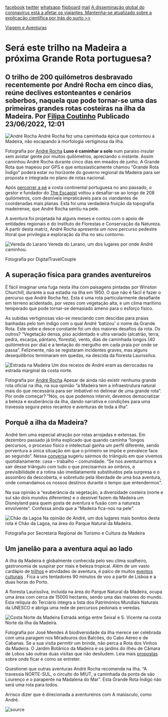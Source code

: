 [facebook](https://www.facebook.com/sharer/sharer.php?u=https%3A%2F%2Fwww.natgeo.pt%2Fviagem-e-aventuras%2F2022%2F06%2Fsera-este-trilho-na-madeira-a-proxima-grande-rota-portuguesa) [twitter](https://twitter.com/share?url=https%3A%2F%2Fwww.natgeo.pt%2Fviagem-e-aventuras%2F2022%2F06%2Fsera-este-trilho-na-madeira-a-proxima-grande-rota-portuguesa&via=natgeo&text=Ser%C3%A1%20este%20trilho%20na%20Madeira%20a%20pr%C3%B3xima%20Grande%20Rota%20portuguesa%3F) [whatsapp](https://web.whatsapp.com/send?text=https%3A%2F%2Fwww.natgeo.pt%2Fviagem-e-aventuras%2F2022%2F06%2Fsera-este-trilho-na-madeira-a-proxima-grande-rota-portuguesa) [flipboard](https://share.flipboard.com/bookmarklet/popout?v=2&title=Ser%C3%A1%20este%20trilho%20na%20Madeira%20a%20pr%C3%B3xima%20Grande%20Rota%20portuguesa%3F&url=https%3A%2F%2Fwww.natgeo.pt%2Fviagem-e-aventuras%2F2022%2F06%2Fsera-este-trilho-na-madeira-a-proxima-grande-rota-portuguesa) [mail](mailto:?subject=NatGeo&body=https%3A%2F%2Fwww.natgeo.pt%2Fviagem-e-aventuras%2F2022%2F06%2Fsera-este-trilho-na-madeira-a-proxima-grande-rota-portuguesa%20-%20Ser%C3%A1%20este%20trilho%20na%20Madeira%20a%20pr%C3%B3xima%20Grande%20Rota%20portuguesa%3F) [A disseminação global do coronavírus está a afetar os viajantes. Mantenha-se atualizado sobre a explicação científica por trás do surto >>](https://www.natgeo.pt/coronavirus) 

[Viagem e Aventuras](https://www.natgeo.pt/viagem-e-aventuras) 
# Será este trilho na Madeira a próxima Grande Rota portuguesa? 
## O trilho de 200 quilómetros desbravado recentemente por André Rocha em cinco dias, reúne declives estonteantes e cenários soberbos, naquela que pode tornar-se uma das primeiras grandes rotas costeiras na ilha da Madeira. Por [Filipa Coutinho](https://www.natgeo.pt/autor/filipa-coutinho) Publicado 23/06/2022, 12:01 
![André Rocha](img/files_styles_image_00_public.jpg)
André Rocha fez uma caminhada épica que contornou a Madeira, não escapando à morfologia vertiginosa da ilha. 

Fotografia por [André Rocha](https://www.natgeo.pt/fotografo/andre-rocha) **Luxo é caminhar a solo** num paraíso insular sem avistar gente por muitos quilómetros, apreciando o instante. Assim caminhou André Rocha durante cinco dias em meados de junho. A Grande Rota que mapeou por GPS e que entusiasticamente chamou “Grande Rota Índigo” poderá estar no horizonte do governo regional da Madeira para ser proposta e integrada no plano de rotas nacional. 

Após [percorrer a pé](https://www.natgeo.pt/viagem-e-aventuras/2021/12/andre-rocha-caminhada-costa-continental-portuguesa) a costa continental portuguesa no ano passado, o gestor e fundador do [The Escapist](https://www.instagram.com/theescapist______/) voltou a desafiar-se ao longo de 208 quilómetros, com desníveis impraticáveis para os viandantes de coordenadas mais planas. Esta foi uma verdadeira fruição da topografia madeirense, que André Rocha sentiu na pele. 

A aventura foi projetada há alguns meses e contou com o apoio de entidades regionais e do Instituto de Florestas e Conservação da Natureza. A partir desta matriz, André Rocha apresenta um novo percurso pedestre litoral que privilegia a exploração da ilha no seu contorno. 

![Vereda do Larano](img/files_styles_image_00_public_vereda_do_larano_madeiracdigitaltravelcouple_custom.jpg)
Vereda do Larano, um dos lugares por onde André caminhou. 

Fotografia por DigitalTravelCouple 
## **A superação física para grandes aventureiros** 
É fácil imaginar uma fuga nesta ilha com paisagens pintadas por Winston Churchill, durante a sua estadia na ilha em 1950. O que não é fácil é fazer o percurso que André Rocha fez. Esta é uma rota particularmente desafiante em terreno acidentado, por vezes com vegetação alta, e um clima marítimo temperado que pode tornar-se demasiado ameno para o esforço físico. 

As subidas vertiginosas vão-se mesclando com descidas para praias banhadas pelo tom índigo com o qual André ‘batizou’ o nome da Grande Rota. Este sobe e desce constante foi um dos maiores desafios da rota. Os outros? “Vegetação densa, piso acidentado e ultra variado (alcatrão, terra, pedra, escarpa, pântano, floresta), vento, dias de caminhada longos (40 quilómetros por dia) e a tentação do mergulho em cada praia por onde se passa”. Felizmente, não se registaram incidentes graves, mas alguns desequilíbrios terminaram em quedas, na descida da floresta Laurissilva. 

![Estrada na Madeira](img/files_styles_image_00_public_ar1.jpg)
Um dos receios de André eram as derrocadas na estrada marginal da costa norte. 

Fotografia por [André Rocha](https://www.natgeo.pt/fotografo/andre-rocha) Apesar de ainda não existir nenhuma grande rota oficial na ilha, na sua opinião “a Madeira tem a infraestrutura natural mais do que necessária para ser imbatível no delinear de uma grande rota”. Por onde começar? “Nós, os que podemos intervir, devemos democratizar a beleza e exuberância da ilha, dando narrativa e condições para uma travessia segura pelos recantos e aventuras de toda a ilha”. 

## **Porquê a ilha da Madeira?** 
André tem uma especial atração por rotas arrojadas e extensas. Em dezembro passado já tinha explicado que quando caminha “longos percursos, o processo físico e intelectual ganha um perfil diferente, sendo porventura a única situação em que o primeiro se impõe e prevalece face ao segundo”. Nessa [conversa](https://www.natgeo.pt/viagem-e-aventuras/2021/12/andre-rocha-caminhada-costa-continental-portuguesa) sugeriu sairmos do triângulo em que vivemos quotidianamente: casa – trabalho – comunidade. “Se nos aventurarmos a sair desse triângulo com tudo o que precisarmos ao ombros, a previsibilidade e a rotina são imediatamente substituídos pela surpresa e o assombro da descoberta, e sobretudo pela liberdade de uma boa aventura, onde comandamos os nossos destinos durante o tempo que entendermos". 

Na sua opinião a “exuberância da vegetação, a diversidade costeira (norte e sul são dois mundos diferentes) e o desnível fazem da Madeira um Disneyland para quem gosta de aventura e fusão com a natureza envolvente”. Confessa ainda que a “Madeira fica-nos na pele”. 

![Chão da Lagoa](img/files_styles_image_00_public_chao_da_lagoa.jpg)
Na opinião de André, um dos lugares mais bonitos desta rota é Chão da Lagoa, na área do Parque Natural da Madeira. 

Fotografia por Secretaria Regional de Turismo e Cultura da Madeira 
## **Um janelão para a aventura aqui ao lado** 
A ilha da Madeira é globalmente conhecida pelo seu clima soalheiro, gastronomia de suspirar por mais e beleza tropical. Além de um vasto cardápio de [trilhos](https://www.visitmadeira.com/pt-pt/o-que-fazer/atividades/pesquisa/madeira/atividades/percursos-pedestres-recomendados) e atividades de aventura, é palco de muitos [eventos culturais](https://www.visitmadeira.com/pt-pt/o-que-fazer/eventos) . Fica a uns tentadores 90 minutos de voo a partir de Lisboa e a duas horas do Porto. 

A floresta Laurissilva, incluída na área do Parque Natural da Madeira, ocupa uma área com cerca de 15000 hectares, sendo uma das maiores do mundo. Esta relíquia do Terciário integra a lista dos Patrimónios Mundiais Naturais da UNESCO e abriga uma rede de percursos pedonais e veredas. 

![Costa Norte da Madeira](img/files_styles_image_00_public_costa_norte1cjose_mendes.jpg)
Estrada antiga entre Seixal e S. Vicente na costa Norte da ilha da Madeira. 

Fotografia por José Mendes A biodiversidade da ilha merece ser celebrada com uma paragem nos Miradouros dos Balcões, do Cabo Aéreo e de Cabanas. Se a sua visita permitir um brinde, não perca a Rota dos Vinhos da Madeira. O Jardim Botânico da Madeira e os jardins do ilhéu de Câmara de Lobos são outras duas visitas que não desiludem. Leia mais [propostas](https://www.natgeo.pt/viagem-e-aventuras/2020/01/descubra-o-cobicado-vinho-que-colocou-a-ilha-da-madeira-no-mapa) sobre onde ficar e como se entreter. 

Questionei que outras aventuras André Rocha recomenda na ilha. “A travessia NORTE-SUL, o circuito do MIUT, a caminhada da ponta de são Lourenço e o parapente na Madalena do Mar”. Esta Grande Rota Índigo não será uma rota para todos. 

Arrisco dizer que é direcionada a aventureiros com A maiúsculo, como André. 



![source](https://www.natgeo.pt/viagem-e-aventuras/2022/06/sera-este-trilho-na-madeira-a-proxima-grande-rota-portuguesa)